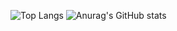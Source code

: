 
![Top Langs](https://github-readme-stats.vercel.app/api/top-langs/?username=denisero21&hide=pascal,scss&theme=radical&layout=pie)
![Anurag's GitHub stats](https://github-readme-stats.vercel.app/api?username=denisero21&show_icons=true&theme=radical)

<!--
**denisero21/denisero21** is a ✨ _special_ ✨ repository because its `README.md` (this file) appears on your GitHub profile.

Here are some ideas to get you started:

- 🔭 I’m currently working on ...
- 🌱 I’m currently learning ...
- 👯 I’m looking to collaborate on ...
- 🤔 I’m looking for help with ...
- 💬 Ask me about ...
- 📫 How to reach me: ...
- 😄 Pronouns: ...
- ⚡ Fun fact: ...
-->
